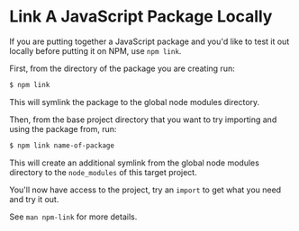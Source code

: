 # Link A JavaScript Package Locally

If you are putting together a JavaScript package and you'd like to test it
out locally before putting it on NPM, use `npm link`.

First, from the directory of the package you are creating run:

```bash
$ npm link
```

This will symlink the package to the global node modules directory.

Then, from the base project directory that you want to try importing and
using the package from, run:

```bash
$ npm link name-of-package
```

This will create an additional symlink from the global node modules
directory to the `node_modules` of this target project.

You'll now have access to the project, try an `import` to get what you need
and try it out.

See `man npm-link` for more details.
